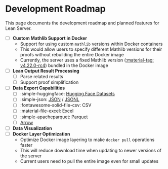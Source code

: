 # Development Roadmap

This page documents the development roadmap and planned features for Lean Server.

-   [ ] **Custom Mathlib Support in Docker**
    -   Support for using custom `mathlib` versions within Docker containers
    -   This would allow users to specify different Mathlib versions for their proofs without rebuilding the entire Docker image
    -   Currently, the server uses a fixed Mathlib version ([:material-tag: v4.22.0-rc4](https://github.com/leanprover-community/mathlib4/releases/tag/v4.22.0-rc4)) bundled in the Docker image
-   [ ] **Lean Output Result Processing**
    -   [ ] Parse related results
    -   [ ] Support proof simplification
-   [ ] **Data Export Capabilities**
    -   [ ] :simple-huggingface: [Hugging Face Datasets](https://huggingface.co/docs/datasets/en/index)
    -   [ ] :simple-json: [JSON](https://www.json.org/json-en.html) / [JSONL](https://jsonlines.org/)
    -   [ ] :fontawesome-solid-file-csv: CSV
    -   [ ] :material-file-excel: Excel
    -   [ ] :simple-apacheparquet: [Parquet](https://parquet.apache.org/)
    -   [ ] [Arrow](https://arrow.apache.org/)
-   [ ] **Data Visualization**
-   [ ] **Docker Layer Optimization**
    -   Optimize Docker image layering to make `docker pull` operations faster
    -   This will reduce download time when updating to newer versions of the server
    -   Current users need to pull the entire image even for small updates
